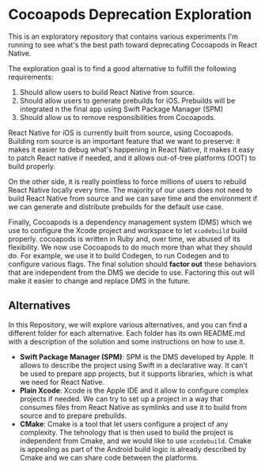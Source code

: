 # Cocoapods Deprecation Exploration

This is an exploratory repository that contains various experiments I'm running to see what's the best path toward deprecating Cocoapods in React Native.

The exploration goal is to find a good alternative to fulfill the following requirements:
1. Should allow users to build React Native from source.
2. Should allow users to generate prebuilds for iOS. Prebuilds will be integrated n the final app using Swift Package Manager (SPM)
3. Should allow us to remove responsibilities from Cocoapods.

React Native for iOS is currently built from source, using Cocoapods. Building rom source is an important feature that we want to preserve: it makes it easier to debug what's happening in React Native, it makes it easy to patch React native if needed, and it allows out-of-tree platforms (OOT) to build properly.

On the other side, it is really pointless to force millions of users to rebuild React Native locally every time. The majority of our users does not need to build React Native from source and we can save time and the environment if we can generate and distribute prebuilds for the default use case.

Finally, Cocoapods is a dependency management system (DMS) which we use to configure the Xcode project and workspace to let `xcodebuild` build properly. cocoapods is written in Ruby and, over time, we abused of its flexibility. We now use Cocoapods to do much more than what they should do. For example, we use it to build Codegen, to run Codegen and to configure various flags. The final solution should **factor out** these behaviors that are independent from the DMS we decide to use. Factoring this out will make it easier to change and replace DMS in the future.

## Alternatives

In this Repository, we will explore various alternatives, and you can find a different folder for each alternative. Each folder has its own README.md with a description of the solution and some instructions on how to use it.

- **Swift Package Manager (SPM)**: SPM is the DMS developed by Apple. It allows to describe the project using Swift in a declarative way. It can't be used to prepare app projects, but it supports libraries, which is what we need for React Native.
- **Plain Xcode**: Xcode is the Apple IDE and it allow to configure complex projects if needed. We can try to set up a project in a way that consumes files from React Native as symlinks and use it to build from source and to prepare prebuilds.
- **CMake**: Cmake is a tool that let users configure a project of any complexity. The tehnology that is then used to build the project is independent from Cmake, and we would like to use `xcodebuild`. Cmake is appealing as part of the Android build logic is already described by Cmake and we can share code between the platforms.

